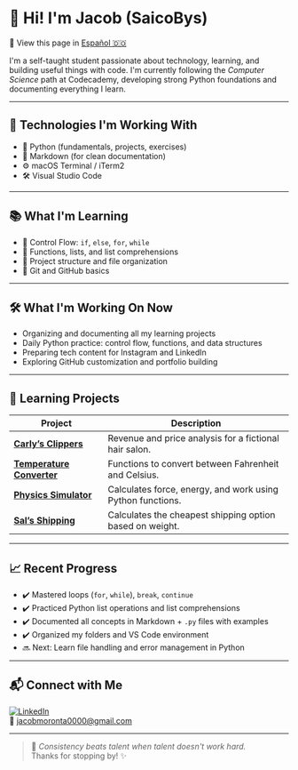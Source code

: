 # 👋 Hi! I'm Jacob (SaicoBys)

🔄 View this page in [Español 🇩🇴](README.es.md)

I'm a self-taught student passionate about technology, learning, and building useful things with code. I'm currently following the *Computer Science* path at Codecademy, developing strong Python foundations and documenting everything I learn.

---

## 🚀 Technologies I'm Working With

- 🐍 Python (fundamentals, projects, exercises)
- 📄 Markdown (for clean documentation)
- ⚙️ macOS Terminal / iTerm2
- 🛠️ Visual Studio Code

---

## 📚 What I'm Learning

- 🔁 Control Flow: `if`, `else`, `for`, `while`
- 🧮 Functions, lists, and list comprehensions
- 📂 Project structure and file organization
- 🐙 Git and GitHub basics

---

## 🛠️ What I'm Working On Now

- Organizing and documenting all my learning projects
- Daily Python practice: control flow, functions, and data structures
- Preparing tech content for Instagram and LinkedIn
- Exploring GitHub customization and portfolio building

---

## 🧪 Learning Projects

| Project                       | Description                                                       |
|------------------------------|--------------------------------------------------------------------|
| [**Carly’s Clippers**](https://github.com/SaicoBys/CarlysClippers) | Revenue and price analysis for a fictional hair salon.           |
| [**Temperature Converter**](https://github.com/SaicoBys/TemperatureConverter) | Functions to convert between Fahrenheit and Celsius.             |
| [**Physics Simulator**](https://github.com/SaicoBys/PhysicsSimulator) | Calculates force, energy, and work using Python functions.       |
| [**Sal’s Shipping**](https://github.com/SaicoBys/SalsShipping) | Calculates the cheapest shipping option based on weight.         |

---

## 📈 Recent Progress

- ✔️ Mastered loops (`for`, `while`), `break`, `continue`
- ✔️ Practiced Python list operations and list comprehensions
- ✔️ Documented all concepts in Markdown + `.py` files with examples
- ✔️ Organized my folders and VS Code environment
- 🔜 Next: Learn file handling and error management in Python

---

## 📬 Connect with Me

[![LinkedIn](https://img.shields.io/badge/LinkedIn-blue?logo=linkedin)](https://www.linkedin.com/in/saicobys)  
📧 jacobmoronta0000@gmail.com

---

> 🧠 *Consistency beats talent when talent doesn't work hard.*  
> Thanks for stopping by! ✨
